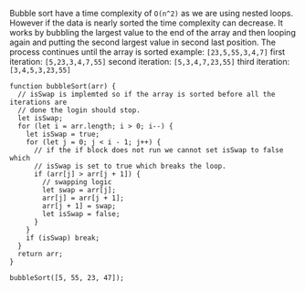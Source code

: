 Bubble sort have a time complexity of  `O(n^2)` as we are using nested loops. However if the data is nearly sorted the time complexity can decrease.
It works by bubbling  the largest value to the end of the array and then looping again and putting the second largest value in second last position. The process continues until the array is sorted
example: `[23,5,55,3,4,7]`
first iteration: `[5,23,3,4,7,55]`
second iteration: `[5,3,4,7,23,55]`
third iteration: `[3,4,5,3,23,55]`

```
function bubbleSort(arr) {
  // isSwap is implemted so if the array is sorted before all the iterations are  
  // done the login should stop.
  let isSwap;
  for (let i = arr.length; i > 0; i--) {
    let isSwap = true;
    for (let j = 0; j < i - 1; j++) {
      // if the if block does not run we cannot set isSwap to false which
      // isSwap is set to true which breaks the loop.
      if (arr[j] > arr[j + 1]) {
        // swapping logic
        let swap = arr[j];
        arr[j] = arr[j + 1];
        arr[j + 1] = swap;
        let isSwap = false;
      }
    }
    if (isSwap) break;
  }
  return arr;
}

bubbleSort([5, 55, 23, 47]);
```
